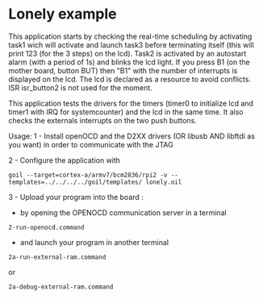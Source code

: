 # Lonely example

This application starts by checking the real-time scheduling by activating task1 wich
will activate and launch task3 before terminating itself (this will print 123 (for the 3
steps) on the lcd).
Task2 is activated by an autostart alarm (with a period of 1s) and blinks the lcd light.
If you press B1 (on the mother board, button BUT) then "B1" with the number of interrupts
is displayed on the lcd.
The lcd is declared as a resource to avoid conflicts.
ISR isr_button2 is not used for the moment.

This application tests the drivers for the timers (timer0 to initialize lcd and timer1
with IRQ for systemcounter) and the lcd in the same time.
It also checks the externals interrupts on the two push buttons.

Usage:
1 - Install openOCD and the D2XX drivers (OR libusb AND libftdi as you want) in order to
communicate with the JTAG

2 - Configure the application with

```
goil --target=cortex-a/armv7/bcm2836/rpi2 -v --templates=../../../../goil/templates/ lonely.oil
```

3 - Upload your program into the board :

- by opening the OPENOCD communication server in a terminal

```
2-run-openocd.command
```

- and launch your program in another terminal

```
2a-run-external-ram.command
```

or

```
2a-debug-external-ram.command
```
